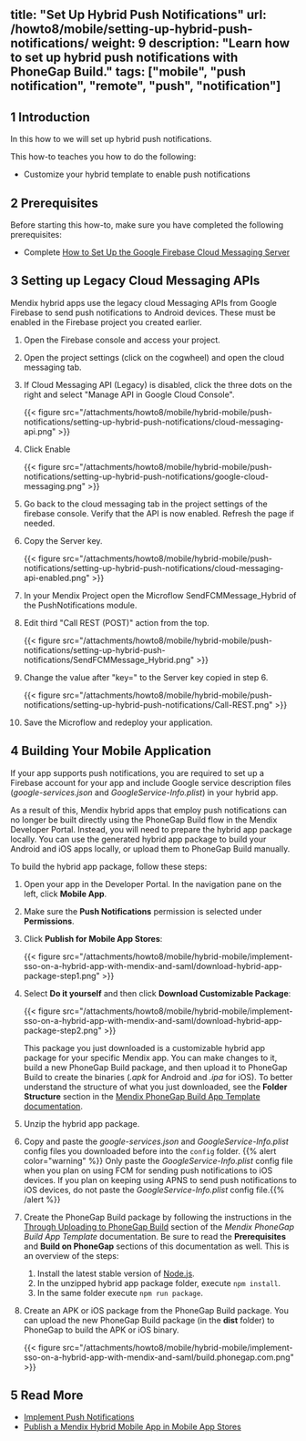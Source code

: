 title: "Set Up Hybrid Push Notifications"
url: /howto8/mobile/setting-up-hybrid-push-notifications/
weight: 9
description: "Learn how to set up hybrid push notifications with PhoneGap Build."
tags: ["mobile", "push notification", "remote", "push", "notification"]
---

## 1 Introduction

In this how to we will set up hybrid push notifications.

This how-to teaches you how to do the following:

* Customize your hybrid template to enable push notifications

## 2 Prerequisites

Before starting this how-to, make sure you have completed the following prerequisites:

* Complete [How to Set Up the Google Firebase Cloud Messaging Server](/howto8/mobile/setting-up-google-firebase-cloud-messaging-server/)

## 3 Setting up Legacy Cloud Messaging APIs

Mendix hybrid apps use the legacy cloud Messaging APIs from Google Firebase to send push notifications to Android devices. These must be enabled in the Firebase project you created earlier.

1. Open the Firebase console and access your project.
2. Open the project settings (click on the cogwheel) and open the cloud messaging tab.
3. If Cloud Messaging API (Legacy) is disabled, click the three dots on the right and select "Manage API in Google Cloud Console".

    {{< figure src="/attachments/howto8/mobile/hybrid-mobile/push-notifications/setting-up-hybrid-push-notifications/cloud-messaging-api.png" >}}

4. Click Enable

    {{< figure src="/attachments/howto8/mobile/hybrid-mobile/push-notifications/setting-up-hybrid-push-notifications/google-cloud-messaging.png" >}}

5. Go back to the cloud messaging tab in the project settings of the firebase console. Verify that the API is now enabled. Refresh the page if needed.
6. Copy the Server key.

    {{< figure src="/attachments/howto8/mobile/hybrid-mobile/push-notifications/setting-up-hybrid-push-notifications/cloud-messaging-api-enabled.png" >}}

7. In your Mendix Project open the Microflow SendFCMMessage_Hybrid of the PushNotifications module.
8. Edit third "Call REST (POST)" action from the top.

    {{< figure src="/attachments/howto8/mobile/hybrid-mobile/push-notifications/setting-up-hybrid-push-notifications/SendFCMMessage_Hybrid.png" >}}

9. Change the value after "key=" to the Server key copied in step 6.

    {{< figure src="/attachments/howto8/mobile/hybrid-mobile/push-notifications/setting-up-hybrid-push-notifications/Call-REST.png" >}}

10.  Save the Microflow and redeploy your application.

## 4 Building Your Mobile Application

If your app supports push notifications, you are required to set up a Firebase account for your app and include Google service description files (*google-services.json* and *GoogleService-Info.plist*) in your hybrid app.

As a result of this, Mendix hybrid apps that employ push notifications can no longer be built directly using the PhoneGap Build flow in the Mendix Developer Portal. Instead, you will need to prepare the hybrid app package locally. You can use the generated hybrid app package to build your Android and iOS apps locally, or upload them to PhoneGap Build manually.

To build the hybrid app package, follow these steps:

1. Open your app in the Developer Portal. In the navigation pane on the left, click **Mobile App**.
2. Make sure the **Push Notifications** permission is selected under **Permissions**.
3. Click **Publish for Mobile App Stores**:

    {{< figure src="/attachments/howto8/mobile/hybrid-mobile/implement-sso-on-a-hybrid-app-with-mendix-and-saml/download-hybrid-app-package-step1.png" >}}

4. Select **Do it yourself** and then click **Download Customizable Package**:

    {{< figure src="/attachments/howto8/mobile/hybrid-mobile/implement-sso-on-a-hybrid-app-with-mendix-and-saml/download-hybrid-app-package-step2.png" >}}

    This package you just downloaded is a customizable hybrid app package for your specific Mendix app. You can make changes to it, build a new PhoneGap Build package, and then upload it to PhoneGap Build to create the binaries (*.apk* for Android and *.ipa* for iOS). To better understand the structure of what you just downloaded, see the **Folder Structure** section in the [Mendix PhoneGap Build App Template documentation](https://github.com/mendix/hybrid-app-template#folder-structure).

5. Unzip the hybrid app package.
6. Copy and paste the *google-services.json* and *GoogleService-Info.plist* config files you downloaded before into the `config` folder.
    {{% alert color="warning" %}} Only paste the *GoogleService-Info.plist* config file when you plan on using FCM for sending push notifications to iOS devices. If you plan on keeping using APNS to send push notifications to iOS devices, do not paste the *GoogleService-Info.plist* config file.{{% /alert %}}
7. Create the PhoneGap Build package by following the instructions in the [Through Uploading to PhoneGap Build](https://github.com/mendix/hybrid-app-template#through-uploading-to-phonegap-build) section of the *Mendix PhoneGap Build App Template* documentation. Be sure to read the **Prerequisites** and **Build on PhoneGap** sections of this documentation as well. This is an overview of the steps:<br />
    1. Install the latest stable version of [Node.js](https://nodejs.org/en/download/).<br />
    1. In the unzipped hybrid app package folder, execute `npm install`.<br />
    1. In the same folder execute `npm run package`.<br />
8. Create an APK or iOS package from the PhoneGap Build package. You can upload the new PhoneGap Build package (in the **dist** folder) to PhoneGap to build the APK or iOS binary.

    {{< figure src="/attachments/howto8/mobile/hybrid-mobile/implement-sso-on-a-hybrid-app-with-mendix-and-saml/build.phonegap.com.png" >}}

## 5 Read More

* [Implement Push Notifications](/howto8/mobile/implementation-guide/)
* [Publish a Mendix Hybrid Mobile App in Mobile App Stores](/howto8/mobile/publishing-a-mendix-hybrid-mobile-app-in-mobile-app-stores/)
